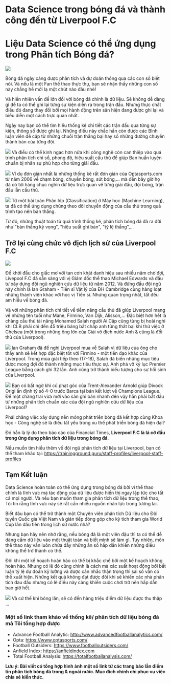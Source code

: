 # Data Science trong bóng đá và thành công đến từ Liverpool F.C




# Liệu Data Science có thể ứng dụng trong Phân tích Bóng đá? 

![](https://cdn-images-1.medium.com/max/1600/1*WZ5Oln_Hoct_1cal5H1QnA.png)

Bóng đá ngày càng được phân tích và dự đoán thông qua các con số biết nói. Và nếu là một Fan thể thao thực thụ, bạn sẽ nhận thấy những con số này chẳng hề mới lạ một chút nào đâu nhé! 

Và hiển nhiên vấn đề lớn đối với bóng đá chính là dữ liệu. Sẽ không dễ dàng gì để ta có thể ghi lại từng sự kiện diễn ra trong trận đấu. Nhưng thực chất điều đó đang thay đổi bởi mọi hành động trên sân hiện đang được ghi lại và biểu diễn một cách trực quan nhất.

Ngày nay bạn có thể tìm hiểu thống kê chi tiết các trận đấu qua từng sự kiện, thông số được ghi lại. Những điều này chắc hẳn còn được các Bình luận viên đề cập từ những chuỗi trận thắng bại hay số những đường chuyền thành bàn của từng đội.

![](https://cdn.dribbble.com/users/705129/screenshots/2565984/footballdashboard.png)
Và điều có thể kinh ngạc hơn nữa khi công nghệ còn can thiệp vào quá trình phân tích chỉ sổ, phong độ, hiệu suất cầu thủ để giúp Ban huấn luyện chuẩn bị nhân sự phù hợp cho từng giải đấu.

![](https://d2zywfiolv4f83.cloudfront.net/img/blog/2018%2F4%2FGoalQuadWS.jpg)
Ví dụ đơn giản nhất là những thống kê rất đơn giản của Optasports.com từ năm 2006 về chạm bóng, chuyền bóng, sút bóng,... mà đến bây giờ họ đã có tới hàng chục nghìn dữ liệu trực quan về từng giải đấu, đội bóng, trận đấu lẫn cầu thủ. 

![](http://img.f8.bdpcdn.net/Assets/Media/2019/03/15/70/chien-thuat-gif-anh-chu.gif)
Từ một bài toán Phân lớp (Classification) ở Máy học (Machine Learning), ta đã có thể ứng dụng chúng theo dõi chuyển động của cầu thủ trong quá trình tạo nên bàn thắng.

Từ đó, những thuật toán từ quá trình thống kê, phân tích bóng đá đã ra đời như "bàn thắng kỳ vọng", "hiệu suất ghi bàn", "tỷ lệ thắng",...

## Trở lại cùng chức vô địch lịch sử của Liverpool F.C

![](https://nnimgt-a.akamaihd.net/transform/v1/crop/frm/fdcx/doc75ly8o0d4av7z216lq8.jpg/r0_225_4048_2501_w1200_h678_fmax.jpg)

 Để khởi đầu cho giấc mơ với tan cơn khát danh hiệu sau nhiều năm chờ đợi, Livepool F.C đã sẵn sàng với vị Giám đốc thể thao Michael Edwards và đầu tư xây dựng đội ngũ nghiên cứu dữ liệu từ năm 2012. Và đứng đầu đội ngũ này chính là Ian Graham - Tiến sĩ Vật lý của ĐH Cambridge cùng hàng loạt những thành viên khác với học vị Tiến sĩ. Nhưng quan trọng nhất, tất đều am hiểu về bóng đá.

Và với những phân tích chi tiết về tiềm năng cầu thủ đã giúp Liverpool mang về những tên tuổi như Mane, Firmino, Van Dijk, Alisson,... Đặc biệt hơn hết là chàng cầu thủ tài năng Mohamed Salah người Ai Cập cũng từng bị hoài nghi khi CLB phải chi đến 45 triệu bảng bất chấp anh từng thất bại khi thử việc ở Chelsea (một trong những ông lớn của Giải vô địch nước Anh & cũng là đối thủ của Liverpool).

![](https://cdn.vox-cdn.com/thumbor/yR5h6vn35FcTiWEcbXOzk2svDIg=/0x0:3000x2184/1200x800/filters:focal(1260x852:1740x1332)/cdn.vox-cdn.com/uploads/chorus_image/image/59989893/GettyImages_944396220.0.jpg)
Ian Graham đã đề nghị Liverpool mua về Salah vì dữ liệu của ông cho thấy anh sẽ kết hợp đặc biệt tốt với Firmino - một tiền đạo khác của Liverpool. Trong mùa giải tiếp theo (17-18), Salah đã biến những mục tiêu được mong đợi đó thành những mục tiêu thực sự. Anh phá vỡ kỷ lục Premier League bằng cách ghi 32 lần. Anh cũng trở thành biểu tượng cho sự hồi sinh của Liverpool. 

![](https://i2-prod.liverpoolecho.co.uk/incoming/article16230694.ece/ALTERNATES/s615/0_GettyImages-1141136603.jpg)
Bạn có bất ngờ khi cú phạt góc của Trent-Alexander Arnold giúp Divock Origi ấn định tỷ số 4-0 trước Barca tại bán kết lượt về Champions League. Để một chàng trai vừa mới vào sân ghi bàn nhanh đến vậy hẳn phải bắt đầu từ những phân tích chuẩn xác của đội ngũ nghiên cứu dữ liệu của Liverpool?

Phải chăng việc xây dựng nền móng phát triển bóng đá kết hợp cùng Khoa học - Công nghệ sẽ là điều tất yếu trong xu thế phát triển bóng đá hiện đại?

Đó hẳn là lý do theo báo cáo của Financial Times, **Liverpool F.C là lá cờ đầu trong ứng dụng phân tích dữ liệu trong bóng đá**.

Nếu muốn tìm hiểu thêm về đội ngũ phân tích dữ liệu tại Liverpool, bạn có thể tham khảo tại: https://trainingground.guru/staff-profiles/liverpool-staff-profiles

## Tạm Kết luận

Data Science hoàn toàn có thể ứng dụng trong bóng đá bởi vì thể thao chính là lĩnh vực mà tác động của dữ liệu được hiển thị ngay lập tức cho tất cả mọi người. Và nếu bạn muốn tham gia phân tích dữ liệu trong thể thao, Tôi tin rằng lĩnh vực này sẽ rất cần nhiều nguồn nhân lực trong tương lai. 

Biết đâu bạn có thể trở thành một Chuyên viên phân tích Dữ liệu cho Đội tuyển Quốc gia Việt Nam và gián tiếp đóng góp cho kỳ tích tham gia World Cup lần đầu tiên trong lịch sử nước nhà?  

Nhưng bạn hãy nên nhớ rằng, nếu bóng đá là một viên đậu thì ta có thể dễ dàng cắm dữ liệu vào một thuật toán và biết mình sẽ làm gì. Tuy nhiên, môn thể thao này vẫn luôn chứa đầy những ẩn số hấp dẫn khiến những điều không thể trở thành có thể.

Đôi khi một kế hoạch hoàn hảo có thể bị khắc chế bởi một kế hoạch không hoàn hảo. Nhưng có lẽ đó cũng chính là cách mà xác suất hoạt động bởi bất luận tỷ lệ dự đoán kỹ lưỡng và được cân nhắc thận trọng thì sai số vẫn có thể xuất hiện. Những kết quả không đạt được đôi khi sẽ khiến các nhà phân tích đau đầu nhưng có lẽ điều này càng khiến cuộc chơi trở nên hấp dẫn bao giờ hết.

![](https://daily.jstor.org/wp-content/uploads/2018/06/soccer_europe_1050x700.jpg)
Và cứ thế khi bóng lăn, sẽ có đến hàng triệu điểm dữ liệu được thu thập ...

### Một số link tham khảo về thống kê/ phân tích dữ liệu bóng đá mà Tôi tổng hợp được

- Advance Football Analytic: http://www.advancedfootballanalytics.com/
- Opta: https://www.optasports.com/
- Football Outsiders: https://www.footballoutsiders.com/
- Anfield Index: https://anfieldindex.com
- Total Football Analysis: https://totalfootballanalysis.com/

**Lưu ý: Bài viết có tổng hợp hình ảnh một số link từ các trang báo lẫn điểm tin phân tích bóng đá trong & ngoài nước. Mục đích chính chỉ phục vụ việc chia sẻ kiến thức.**


